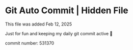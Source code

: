 # Git Auto Commit | Hidden File

This file was added Feb 12, 2025

Just for fun and keeping my daily git commit active 🤪

commit number: 531370
